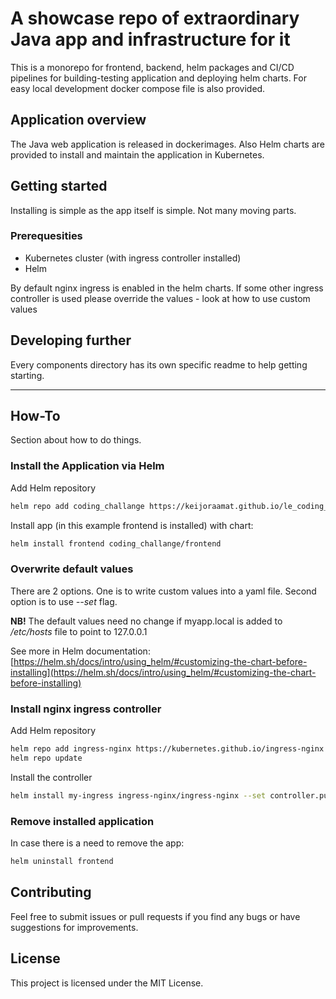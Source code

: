 # A showcase repo of extraordinary Java app and infrastructure for it

This is a monorepo for frontend, backend, helm packages and CI/CD pipelines for building-testing application and deploying helm charts. For easy local development docker compose file is also provided. 

## Application overview

The Java web application is released in dockerimages. Also Helm charts are provided to install and maintain the application in Kubernetes.

## Getting started

Installing is simple as the app itself is simple. Not many moving parts.

### Prerequesities

- Kubernetes cluster (with ingress controller installed)
- Helm

By default nginx ingress is enabled in the helm charts. If some other ingress controller is used please override the values - look at how to use custom values

## Developing further

Every components directory has its own specific readme to help getting starting.

---

## How-To

Section about how to do things.

### Install the Application via Helm

Add Helm repository

```bash
helm repo add coding_challange https://keijoraamat.github.io/le_coding_challange_des_datels/
```

Install app (in this example frontend is installed) with chart:

```bash
helm install frontend coding_challange/frontend
```

### Overwrite default values

There are 2 options. One is to write custom values into a yaml file. Second option is to use *--set* flag. 

**NB!** The default values need no change if myapp.local is added to */etc/hosts* file to point to 127.0.0.1

See more in Helm documentation: [https://helm.sh/docs/intro/using_helm/#customizing-the-chart-before-installing](https://helm.sh/docs/intro/using_helm/#customizing-the-chart-before-installing)

### Install nginx ingress controller

Add Helm repository
```bash
helm repo add ingress-nginx https://kubernetes.github.io/ingress-nginx
helm repo update
```
Install the controller
```bash
helm install my-ingress ingress-nginx/ingress-nginx --set controller.publishService.enabled=true
```

### Remove installed application

In case there is a need to remove the app:

```bash
helm uninstall frontend
```

## Contributing
Feel free to submit issues or pull requests if you find any bugs or have suggestions for improvements.

## License
This project is licensed under the MIT License.
